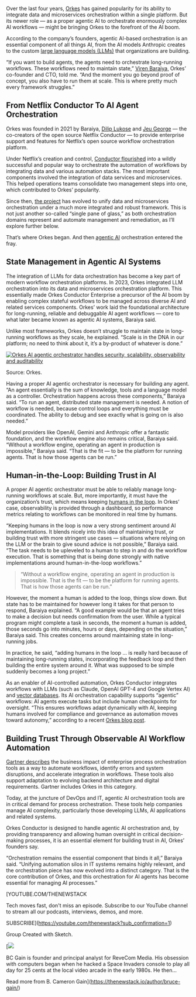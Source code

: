 Over the last four years, [Orkes](https://orkes.io/?utm_content=inline+mention) has gained popularity for its ability to integrate data and microservices orchestration within a single platform. But its newer role — as a proper agentic AI to orchestrate enormously complex AI workflows — might be bringing Orkes to the forefront of the AI boom.

According to the company’s founders, agentic AI-based orchestration is an essential component of all things AI, from the AI models Anthropic creates to the custom [large language models (LLMs)](https://thenewstack.io/introduction-to-llms) that organizations are building.

“If you want to build agents, the agents need to orchestrate long-running workflows. These workflows need to maintain state,” [Viren Baraiya,](https://www.linkedin.com/in/virenb) Orkes’ co-founder and CTO, told me. “And the moment you go beyond proof of concept, you also have to run them at scale. This is where pretty much every framework struggles.”

## From Netflix Conductor To AI Agent Orchestration

Orkes was founded in 2021 by Baraiya, [Dilip Lukose](https://www.linkedin.com/in/diliplukose/) and [Jeu George](https://www.google.com/url?q=https://www.linkedin.com/in/jeugeorge/&sa=D&source=docs&ust=1757530028814278&usg=AOvVaw3ruxKxKtC7qqI54xo1Vbdl) — the co-creators of the open source Netflix Conductor — to provide enterprise support and features for Netflix’s open source workflow orchestration platform.

Under Netflix’s creation and control, [Conductor flourished](https://thenewstack.io/orkes-to-maintain-conductor-project-as-netflix-steps-back/) into a wildly successful and popular way to orchestrate the automation of workflows by integrating data and various automation stacks. The most important components involved the integration of data services and microservices. This helped operations teams consolidate two management steps into one, which contributed to Orkes’ popularity.

Since then, [the project](https://conductor-oss.org/) has evolved to unify data and microservices orchestration under a much more integrated and robust framework. This is not just another so-called “single pane of glass,” as both orchestration domains represent and automate management and remediation, as I’ll explore further below.

That’s where Orkes began. And then [agentic AI](https://thenewstack.io/ai-agents-a-comprehensive-introduction-for-developers) orchestration entered the fray.

## State Management in Agentic AI Systems

The integration of LLMs for data orchestration has become a key part of modern workflow orchestration platforms. In 2023, Orkes integrated LLM orchestration into its data and microservices orchestration platform. This essentially made Orkes Conductor Enterprise a precursor of the AI boom by enabling complex stateful workflows to be managed across diverse AI and related services components. Orkes’ work laid the foundational architecture for long-running, reliable and debuggable AI agent workflows — core to what later became known as agentic AI systems, Baraiya said.

Unlike most frameworks, Orkes doesn’t struggle to maintain state in long-running workflows as they scale, he explained. “Scale is in the DNA in our platform; no need to think about it, it’s a by-product of whatever is done.”

[![Orkes AI agentic orchestrator handles security, scalability, observability and auditability](https://cdn.thenewstack.io/media/2025/09/a33f1fa9-orkes-architecture.png)](https://cdn.thenewstack.io/media/2025/09/a33f1fa9-orkes-architecture.png)

Source: Orkes.

Having a proper AI agentic orchestrator is necessary for building any agent. “An agent essentially is the sum of knowledge, tools and a language model as a controller. Orchestration happens across these components,” Baraiya said. “To run an agent, distributed state management is needed. A notion of workflow is needed, because control loops and everything must be coordinated. The ability to debug and see exactly what is going on is also needed.”

Model providers like OpenAI, Gemini and Anthropic offer a fantastic foundation, and the workflow engine also remains critical, Baraiya said. “Without a workflow engine, operating an agent in production is impossible,” Baraiya said. “That is the fit — to be the platform for running agents. That is how those agents can be run.”

## Human-in-the-Loop: Building Trust in AI

A proper AI agentic orchestrator must be able to reliably manage long-running workflows at scale. But, more importantly, it must have the organization’s trust, which means keeping [humans in the loop](https://orkes.io/blog/operators-loops-waits-human-tasks/). In Orkes’ case, observability is provided through a dashboard, so performance metrics relating to workflows can be monitored in real time by humans.

“Keeping humans in the loop is now a very strong sentiment around AI implementations. It blends nicely into this idea of maintaining trust, or building trust with more stringent use cases — situations where relying on the LLM or the brain to give sound advice is not possible,” Baraiya said. “The task needs to be upleveled to a human to step in and do the workflow execution. That is something that is being done strongly with native implementations around human-in-the-loop workflows.”

> “Without a workflow engine, operating an agent in production is impossible. That is the fit — to be the platform for running agents. That is how those agents can be run.”

However, the moment a human is added to the loop, things slow down. But state has to be maintained for however long it takes for that person to respond, Baraiya explained. “A good example would be that an agent tries to make a decision but needs confirmation from the user. While a typical program might complete a task in seconds, the moment a human is added, those seconds go into minutes, hours or days, depending on the situation,” Baraiya said. This creates concerns around maintaining state in long-running jobs.

In practice, he said, “adding humans in the loop … is really hard because of maintaining long-running states, incorporating the feedback loop and then building the entire system around it. What was supposed to be simple suddenly becomes a long project.”

As an enabler of AI-controlled automation, Orkes Conductor integrates workflows with LLMs (such as Claude, OpenAI GPT-4 and Google Vertex AI) and [vector databases](https://thenewstack.io/top-vector-database-solutions-for-your-ai-project/). Its AI orchestration capability supports “agentic” workflows: AI agents execute tasks but include human checkpoints for oversight. “This ensures workflows adapt dynamically with AI, keeping humans involved for compliance and governance as automation moves toward autonomy,” according to a recent [Orkes blog post](https://orkes.io/blog/scaling-complex-agentic-workflows/).

## Building Trust Through Observable AI Workflow Automation

[Gartner describes](https://www.gartner.com/doc/reprints?id=1-2LGK9A81&ct=250715&st=sb&utm_campaign=18097788-WEB-CC-304-EN-Gartner-Hype-Cycle-for-Enterprise-Process-Automation-07-2025&utm_medium=email&_hsenc=p2ANqtz--G2vjzhuiOECiiS0YJBnQmsmY2TjZ-BsnUH7R_scd9McmUzblgT9B53Grl26mDjoqxzaJHTDzQ_i3QNOV3QlNC2JzrDA&_hsmi=373295109&utm_content=373295109&utm_source=hs_automation) the business impact of enterprise process orchestration tools as a way to automate workflows, identify errors and system disruptions, and accelerate integration in workflows. These tools also support adaptation to evolving backend architecture and digital requirements. Gartner includes Orkes in this category.

Today, at the juncture of DevOps and IT, agentic AI orchestration tools are in critical demand for process orchestration. These tools help companies manage AI complexity, particularly those developing LLMs, AI applications and related systems.

Orkes Conductor is designed to handle agentic AI orchestration and, by providing transparency and allowing human oversight in critical decision-making processes, it is an essential element for building trust in AI, Orkes’ founders say.

“Orchestration remains the essential component that binds it all,” Baraiya said. “Unifying automation silos in IT systems remains highly relevant, and the orchestration piece has now evolved into a distinct category. That is the core contribution of Orkes, and this orchestration for AI agents has become essential for managing AI processes.”

[YOUTUBE.COM/THENEWSTACK

Tech moves fast, don't miss an episode. Subscribe to our YouTube
channel to stream all our podcasts, interviews, demos, and more.

SUBSCRIBE](https://youtube.com/thenewstack?sub_confirmation=1)

Group
Created with Sketch.

[![](https://cdn.thenewstack.io/media/2020/04/4d3b9442-bruce-gain.jpg)

BC Gain is founder and principal analyst for ReveCom Media. His obsession with computers began when he hacked a Space Invaders console to play all day for 25 cents at the local video arcade in the early 1980s. He then...

Read more from B. Cameron Gain](https://thenewstack.io/author/bruce-gain/)